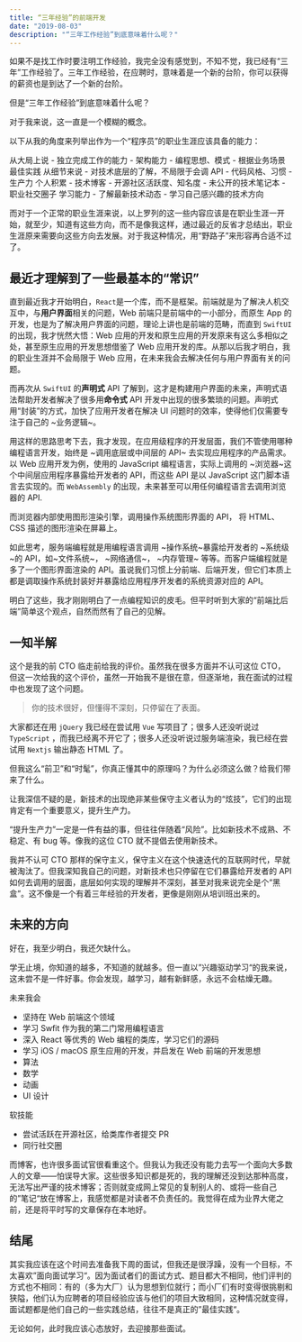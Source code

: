 ```yaml
---
title: “三年经验”的前端开发
date: "2019-08-03"
description: "“三年工作经验”到底意味着什么呢？"
---
```


如果不是找工作时要注明工作经验，我完全没有感觉到，不知不觉，我已经有“三年”工作经验了。三年工作经验，在应聘时，意味着是一个新的台阶，你可以获得的薪资也是到达了一个新的台阶。

但是“三年工作经验”到底意味着什么呢？

对于我来说，这一直是一个模糊的概念。

以下从我的角度来列举出作为一个“程序员”的职业生涯应该具备的能力：

从大局上说 - 独立完成工作的能力 - 架构能力 - 编程思想、模式 - 根据业务场景最佳实践
从细节来说 - 对技术底层的了解，不局限于会调 API - 代码风格、习惯 - 生产力
个人积累 - 技术博客 - 开源社区活跃度、知名度 - 未公开的技术笔记本 - 职业社交圈子
学习能力 - 了解最新技术动态 - 学习自己感兴趣的技术方向

而对于一个正常的职业生涯来说，以上罗列的这一些内容应该是在职业生涯一开始，就至少，知道有这些方向，而不是像我这样，通过最近的反省才总结出，职业生涯原来需要向这些方向去发展。对于我这种情况，用“野路子”来形容再合适不过了。

## 最近才理解到了一些最基本的“常识”

直到最近我才开始明白，`React`是一个库，而不是框架。前端就是为了解决人机交互中，与**用户界面**相关的问题，Web 前端只是前端中的一小部分，而原生 App 的开发，也是为了解决用户界面的问题，理论上讲也是前端的范畴，而直到 `SwiftUI` 的出现，我才恍然大悟：Web 应用的开发和原生应用的开发原来有这么多相似之处，甚至原生应用的开发思想借鉴了 Web 应用开发的库。从那以后我才明白，我的职业生涯并不会局限于 Web 应用，在未来我会去解决任何与用户界面有关的问题。

而再次从 `SwiftUI` 的**声明式** API 了解到，这才是构建用户界面的未来，声明式语法帮助开发者解决了很多用**命令式** API 开发中出现的很多繁琐的问题。声明式用“封装”的方式，加快了应用开发者在解决 UI 问题时的效率，使得他们仅需要专注于自己的 ~业务逻辑~。

用这样的思路思考下去，我才发现，在应用级程序的开发层面，我们不管使用哪种编程语言开发，始终是 ~调用底层或中间层的 API~ 去实现应用程序的产品需求。以 Web 应用开发为例，使用的 JavaScript 编程语言，实际上调用的 ~浏览器~这个中间层应用程序暴露给开发者的 API，而这些 API 是以 JavaScript 这门脚本语言去实现的。而 `WebAssembly` 的出现，未来甚至可以用任何编程语言去调用浏览器的 API.

而浏览器内部使用图形渲染引擎，调用操作系统图形界面的 API， 将 HTML、CSS 描述的图形渲染在屏幕上。

如此思考，服务端编程就是用编程语言调用 ~操作系统~暴露给开发者的 ~系统级~的 API，如~文件系统~， ~网络通信~， ~内存管理~ 等等。而客户端编程就是多了一个图形界面渲染的 API。虽说我们习惯上分前端、后端开发，但它们本质上都是调取操作系统封装好并暴露给应用程序开发者的系统资源对应的 API。

明白了这些，我才刚刚明白了一点编程知识的皮毛。但平时听到大家的“前端比后端”简单这个观点，自然而然有了自己的见解。

## 一知半解

这个是我的前 CTO 临走前给我的评价。虽然我在很多方面并不认可这位 CTO，但这一次给我的这个评价，虽然一开始我不是很在意，但逐渐地，我在面试的过程中也发现了这个问题。

> 你的技术很好，但懂得不深刻，只停留在了表面。

大家都还在用 `jQuery` 我已经在尝试用 `Vue` 写项目了；很多人还没听说过 `TypeScript` ，而我已经离不开它了；很多人还没听说过服务端渲染，我已经在尝试用 `Nextjs` 输出静态 HTML 了。

但我这么“前卫”和“时髦”，你真正懂其中的原理吗？为什么必须这么做？给我们带来了什么。

让我深信不疑的是，新技术的出现绝非某些保守主义者认为的“炫技”，它们的出现肯定有一个重要意义，提升生产力。

“提升生产力”一定是一件有益的事，但往往伴随着“风险”。比如新技术不成熟、不稳定、有 bug 等。像我的这位 CTO 就不提倡去使用新技术。

我并不认可 CTO 那样的保守主义，保守主义在这个快速迭代的互联网时代，早就被淘汰了。但我深知我自己的问题，对新技术也只停留在它们暴露给开发者的 API 如何去调用的层面，底层如何实现的理解并不深刻，甚至对我来说完全是个“黑盒”。这不像是一个有着三年经验的开发者，更像是刚刚从培训班出来的。

## 未来的方向

好在，我至少明白，我还欠缺什么。

学无止境，你知道的越多，不知道的就越多。但一直以”兴趣驱动学习“的我来说，这未尝不是一件好事。你会发现，越学习，越有新鲜感，永远不会枯燥无趣。

未来我会

- 坚持在 Web 前端这个领域
- 学习 Swfit 作为我的第二门常用编程语言
- 深入 React 等优秀的 Web 编程的类库，学习它们的源码
- 学习 iOS / macOS 原生应用的开发，并启发在 Web 前端的开发思想
- 算法
- 数学
- 动画
- UI 设计

软技能

- 尝试活跃在开源社区，给类库作者提交 PR
- 同行社交圈

而博客，也许很多面试官很看重这个。但我认为我还没有能力去写一个面向大多数人的文章——怕误导大家。这些很多知识都是死的，我的理解还没到达那种高度，无法写出严谨的技术博客；否则就变成网上常见的复制别人的、或将一些自己的”笔记“放在博客上，我感觉都是对读者不负责任的。我觉得在成为业界大佬之前，还是将平时写的文章保存在本地好。

## 结尾

其实我应该在这个时间去准备我下周的面试，但我还是很浮躁，没有一个目标，不太喜欢”面向面试学习“。因为面试者们的面试方式、题目都大不相同，他们评判的方式也不相同：有的（多为大厂）认为思想到位就行；而小厂们有时变得很挑剔和狭隘，他们认为应聘者的项目经验应该与他们的项目大致相同，这种情况就变得，面试题都是他们自己的一些实践总结，往往不是真正的”最佳实践“。

无论如何，此时我应该心态放好，去迎接那些面试。
